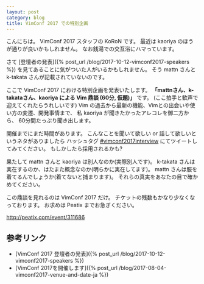 ```yaml
---
layout: post
category: blog
title: VimConf 2017 での特別企画
---
```

こんにちは。
VimConf 2017 スタッフの KoRoN です。
最近は kaoriya のほうが通りが良いかもしれません。
なお銭湯での交互浴にハマっています。

さて [登壇者の発表]({% post_url /blog/2017-10-12-vimconf2017-speakers %}) を見てあることに気がついた人がいるかもしれません。
そう mattn さんと k-takata さんが記載されていないのです。

ここで VimConf 2017 における特別企画を発表いたします。
**「mattnさん、k-takataさん、kaoriya による Vim 鼎談 (60分, 仮題)」**
です。
(ここ拍手と歓声で迎えてくれたらうれしいです)
Vim の過去から最新の機能、Vimとの出会いや使い方の変遷、開発事情まで、
私 kaoriya が聞きたかったアレコレを御二方から、
60分間たっぷり聞き出します。

開催までにまだ時間があります。
こんなことを聞いて欲しい or 話して欲しいというネタがありましたら
ハッシュタグ [#vimconf2017interview](https://twitter.com/search?f=tweets&q=%23vimconf2017interview) にてツイートしてみてください。
もしかしたら採用されるかも?

果たして mattn さんと kaoriya は別人なのか(実際別人です)。
k-takata さんは実在するのか、はたまた概念なのか(明らかに実在してます)。
mattn さんは服を着てるんでしょうか(着てないと捕まります)。
それらの真実をあなたの目で確かめてください。

この鼎談を見れるのは VimConf 2017 だけ。
チケットの残数もかなり少なくなっております。
お求めは Peatix までお急ぎください。

<http://peatix.com/event/311686>

## 参考リンク

* [VimConf 2017 登壇者の発表]({% post_url /blog/2017-10-12-vimconf2017-speakers %})
* [VimConf 2017を開催します]({% post_url /blog/2017-08-04-vimconf2017-venue-and-date-ja %})
